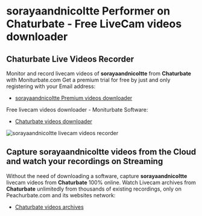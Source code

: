 # sorayaandnicoltte Performer on Chaturbate - Free LiveCam videos downloader

## Chaturbate Live Videos Recorder

Monitor and record livecam videos of **sorayaandnicoltte** from **Chaturbate** with Moniturbate.com
Get a premium trial for free by just and only registering with your Email address:
* [sorayaandnicoltte Premium videos downloader](https://moniturbate.com/request-demo-licence-key.html)

Free livecam videos downloader - Moniturbate Software:
* [Chaturbate videos downloader](https://moniturbate.com/moniturbate-download-software.html)

![sorayaandnicoltte livecam videos recorder](https://peachurnet.com/templates/moniturbate-software.png)


## Capture sorayaandnicoltte videos from the Cloud and watch your recordings on Streaming

Without the need of downloading a software, capture **sorayaandnicoltte** livecam videos from **Chaturbate** 100% online.
Watch Livecam archives from **Chaturbate** unlimitedly from thousands of existing recordings, only on Peachurbate.com and its websites network:
* [Chaturbate videos archives](https://peachurnet.com/)